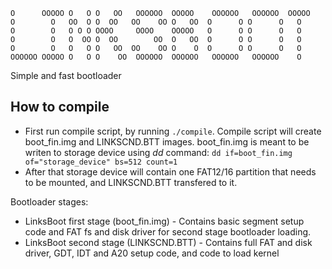 ```
O      OOOOO O   O O   OO   OOOOOO  OOOOO    OOOOOO   OOOOOO  OOOOO
O        O   OO  O O  OO   OO    OO O   OO  O      O O      O   O
O        O   O O O OOOO     OOOO    OOOOO   O      O O      O   O
O        O   O  OO O  OO        OO  O   OO  O      O O      O   O
O        O   O   O O   OO  OO    OO O    O  O      O O      O   O
OOOOOO OOOOO O   O O    OO  OOOOOO  OOOOOO   OOOOOO   OOOOOO    O
```
Simple and fast bootloader

## How to compile
- First run compile script, by running ```./compile```. Compile script will create boot_fin.img and LINKSCND.BTT images.
boot_fin.img is meant to be writen to storage device using _dd_ command:
```dd if=boot_fin.img of="storage_device" bs=512 count=1```
- After that storage device will contain one FAT12/16 partition that needs to be mounted, and LINKSCND.BTT transfered to it.


Bootloader stages:
  * LinksBoot first stage (boot_fin.img) - Contains basic segment setup code and FAT fs and disk driver for second stage bootloader loading.
  * LinksBoot second stage (LINKSCND.BTT) - Contains full FAT and disk driver, GDT, IDT and A20 setup code, and code to load kernel